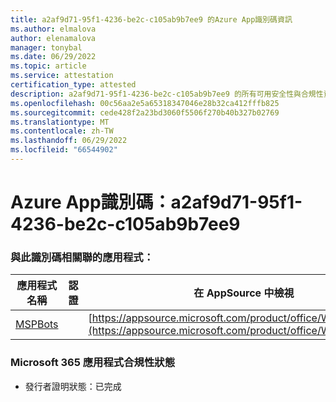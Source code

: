 ```yaml
---
title: a2af9d71-95f1-4236-be2c-c105ab9b7ee9 的Azure App識別碼資訊
ms.author: elmalova
author: elenamalova
manager: tonybal
ms.date: 06/29/2022
ms.topic: article
ms.service: attestation
certification_type: attested
description: a2af9d71-95f1-4236-be2c-c105ab9b7ee9 的所有可用安全性與合規性資訊。
ms.openlocfilehash: 00c56aa2e5a65318347046e28b32ca412fffb825
ms.sourcegitcommit: cede428f2a23bd3060f5506f270b40b327b02769
ms.translationtype: MT
ms.contentlocale: zh-TW
ms.lasthandoff: 06/29/2022
ms.locfileid: "66544902"
---
```

# <a name="azure-app-id-a2af9d71-95f1-4236-be2c-c105ab9b7ee9"></a>Azure App識別碼：a2af9d71-95f1-4236-be2c-c105ab9b7ee9


### <a name="apps-associated-with-this-id"></a>與此識別碼相關聯的應用程式：
| **應用程式名稱** | **認證** | **在 AppSource 中檢視** |
|--------------|---------------|-----------------------|
| [MSPBots](../forward/WA200001128.md) |  | [https://appsource.microsoft.com/product/office/WA200001128](https://appsource.microsoft.com/product/office/WA200001128) |

### <a name="microsoft-365-app-compliance-status"></a>Microsoft 365 應用程式合規性狀態
- 發行者證明狀態：已完成

